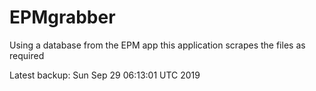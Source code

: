 # EPMgrabber
Using a database from the EPM app this application scrapes the files as required


Latest backup: Sun Sep 29 06:13:01 UTC 2019
